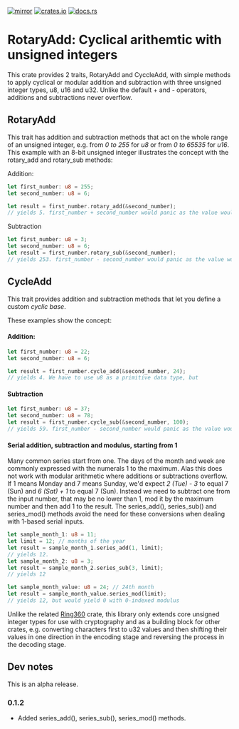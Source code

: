 [![mirror](https://img.shields.io/badge/mirror-github-blue)](https://github.com/neilg63/rotary-add)
[![crates.io](https://img.shields.io/crates/v/rotary-add.svg)](https://crates.io/crates/rotary-add)
[![docs.rs](https://docs.rs/rotary-add/badge.svg)](https://docs.rs/rotary-add)

# RotaryAdd: Cyclical arithemtic with unsigned integers

This crate provides 2 traits, RotaryAdd and CyccleAdd, with simple methods to apply cyclical or modular addition and subtraction with three unsigned integer types, u8, u16 and u32. Unlike the default + and - operators, additions and subtractions never overflow.

## RotaryAdd

This trait has addition and subtraction methods that act on the whole range of an unsigned integer, e.g. from *0 to 255* for *u8* or from *0 to 65535* for *u16*.
This example with an 8-bit unsigned integer illustrates the concept with the rotary_add and rotary_sub methods:

Addition:
```rust
let first_number: u8 = 255;
let second_number: u8 = 6;

let result = first_number.rotary_add(&second_number);
// yields 5. first_number + second_number would panic as the value would overflow
```

Subtraction

```rust
let first_number: u8 = 3;
let second_number: u8 = 6;
let result = first_number.rotary_sub(&second_number);
// yields 253. first_number - second_number would panic as the value would overflow
```

## CycleAdd

This trait provides addition and subtraction methods that let you define a custom *cyclic base*.

These examples show the concept:

#### Addition:
```rust
let first_number: u8 = 22;
let second_number: u8 = 6;

let result = first_number.cycle_add(&second_number, 24);
// yields 4. We have to use u8 as a primitive data type, but
```

#### Subtraction

```rust
let first_number: u8 = 37;
let second_number: u8 = 78;
let result = first_number.cycle_sub(&second_number, 100);
// yields 59. first_number - second_number would panic as the value would overflow
```

#### Serial addition, subtraction and modulus, starting from 1
Many common series start from one. The days of the month and week are commonly expressed with the numerals 1 to the maximum. Alas this does not work with modular arithmetic where additions or subtractions overflow. If 1 means Monday and 7 means Sunday, we'd expect *2 (Tue) - 3* to equal 7 (Sun) and *6 (Sat) + 1* to equal 7 (Sun). Instead we need to subtract one from the input number, that may be no lower than 1, mod it by the maximum number and then add 1 to the result. The series_add(), series_sub() and series_mod() methods avoid the need for these conversions when dealing with 1-based serial inputs.
```rust
let sample_month_1: u8 = 11;
let limit = 12; // months of the year
let result = sample_month_1.series_add(1, limit);
// yields 12. 
let sample_month_2: u8 = 3;
let result = sample_month_2.series_sub(3, limit);
// yields 12

let sample_month_value: u8 = 24; // 24th month
let result = sample_month_value.series_mod(limit);
// yields 12, but would yield 0 with 0-indexed modulus

```
Unlike the related [Ring360](https://crates.io/crates/ring360) crate, this library only extends core unsigned integer types for use with cryptography and as a building block for other crates, e.g. converting characters first to u32 values and then shifting their values in one direction in the encoding stage and reversing the process in the decoding stage. 

## Dev notes
This is an alpha release.

### 0.1.2
- Added series_add(), series_sub(), series_mod() methods.